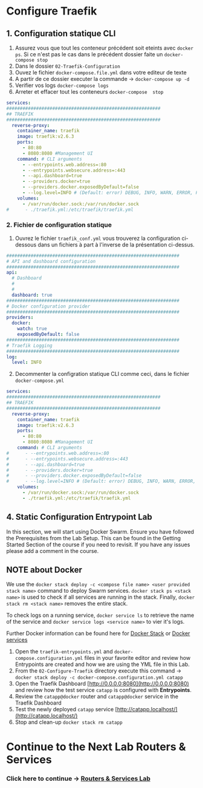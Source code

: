 # Configure Traefik

## 1. Configuration statique CLI
1. Assurez vous que tout les conteneur précédent soit eteints avec ``docker ps``. Si ce n'est pas le cas dans le précédent dossier faite un `docker-compose stop`
2. Dans le dossier `02-Traefik-Configuration`
3. Ouvez le fichier `docker-compose.file.yml` dans votre editeur de texte
4. A partir de ce dossier executer la commande -> `docker-compose up -d`
5. Verifier vos logs `docker-compose logs`
6. Arreter et effacer tout les conteneurs `docker-compose  stop`

```yml
services:
#########################################################
## TRAEFIK
#########################################################
  reverse-proxy: 
    container_name: traefik
    image: traefik:v2.6.3
    ports:
      - 80:80
      - 8080:8080 #Management UI
    command: # CLI arguments
      - --entrypoints.web.address=:80      
      - --entrypoints.websecure.address=:443
      - --api.dashboard=true
      - --providers.docker=true
      - --providers.docker.exposedByDefault=false
      - --log.level=INFO # (Default: error) DEBUG, INFO, WARN, ERROR, FATAL, PANIC
    volumes:
      - /var/run/docker.sock:/var/run/docker.sock
#      - ./traefik.yml:/etc/traefik/traefik.yml
```
### 2. Fichier de configuration statique

1. Ouvrez le fichier `traefik_conf.yml` vous trouverez la configuration ci-dessous dans un fichiers à part à l'inverse de la présentation ci-dessus.

```yaml
################################################################
# API and dashboard configuration
################################################################
api:
  # Dashboard
  #
  #
  dashboard: true
################################################################
# Docker configuration provider
################################################################
providers:
  docker: 
    watch: true
    exposedByDefault: false
################################################################
# Traefik Logging
################################################################
log:
  level: INFO
```
2. Decommenter la configration statique CLI comme ceci, dans le fichier `docker-compose.yml`

```yaml
services:
#########################################################
## TRAEFIK
#########################################################
  reverse-proxy: 
    container_name: traefik
    image: traefik:v2.6.3
    ports:
      - 80:80
      - 8080:8080 #Management UI
    command: # CLI arguments
#      - --entrypoints.web.address=:80      
#      - --entrypoints.websecure.address=:443
#      - --api.dashboard=true
#      - --providers.docker=true
#      - --providers.docker.exposedByDefault=false
#      - --log.level=INFO # (Default: error) DEBUG, INFO, WARN, ERROR, FATAL, PANIC
    volumes:
      - /var/run/docker.sock:/var/run/docker.sock
      - ./traefik.yml:/etc/traefik/traefik.yml
```
## 4. Static Configuration Entrypoint Lab
In this section, we will start using Docker Swarm. Ensure you have followed the Prerequisites from the Lab Setup. This can be found in the Getting Started Section of the course if you need to revisit. If you have any issues please add a comment in the course.

## NOTE about Docker ##
We use the `docker stack deploy -c <compose file name> <user provided stack name>` command to deploy Swarm services. `docker stack ps <stack name>` is used to check if all services are running in the stack. Finally, `docker stack rm <stack name>` removes the entire stack. 

To check logs on a running service, `docker service ls` to retrieve the name of the service and `docker service logs <service name>` to vier it's logs. 

Further Docker information can be found here for [Docker Stack](https://docs.docker.com/engine/reference/commandline/stack/) or [Docker services](https://docs.docker.com/engine/reference/commandline/service/)

1. Open the `traefik-entrypoints.yml` and `docker-compose.configuration.yml` files in your favorite editor and review how Entrypoints are created and how we are using the YML file in this Lab.
2. From the `02-Configure-Traefik` directory execute this command -> `docker stack deploy -c docker-compose.configuration.yml catapp`
3. Open the Traefik Dashboard [http://0.0.0.0:8080](http://0.0.0.0:8080) and review how the test service `catapp` is configured with **Entrypoints**.
4. Review the `catapp@docker` router and `catapp@docker` service in the Traefik Dashboard
5. Test the newly deployed `catapp` service [http://catapp.localhost/](http://catapp.localhost/)
6. Stop and clean-up `docker stack rm catapp`


# Continue to the Next Lab Routers & Services

### Click here to continue -> [Routers & Services Lab](https://github.com/56kcloud/traefik-training/blob/master/03-Routers-and-Services/traefik-routers-and-services.md)